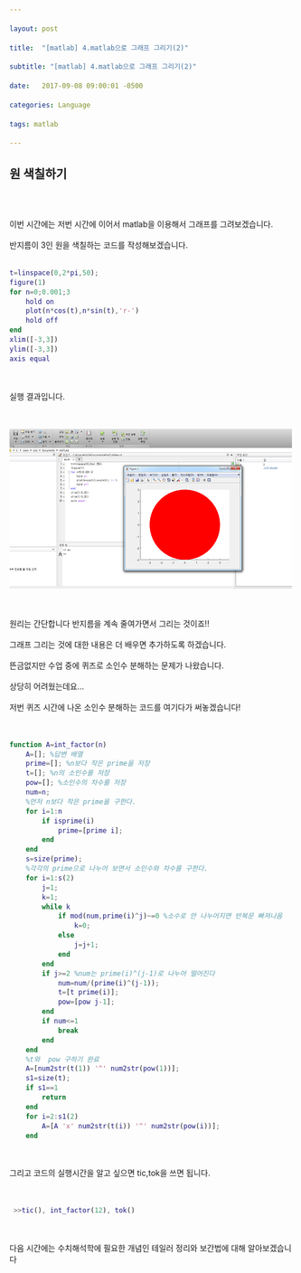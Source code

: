 ```yaml
---

layout: post

title:  "[matlab] 4.matlab으로 그래프 그리기(2)"

subtitle: "[matlab] 4.matlab으로 그래프 그리기(2)"

date:   2017-09-08 09:00:01 -0500

categories: Language

tags: matlab

---
```


## 원 색칠하기

<br>
<br>

이번 시간에는 저번 시간에 이어서 matlab을 이용해서 그래프를 그려보겠습니다.
<br>
<br>
반지름이 3인 원을 색칠하는 코드를 작성해보겠습니다.
<br>
<br>

```matlab
t=linspace(0,2*pi,50);
figure(1)
for n=0;0.001;3
	hold on
	plot(n*cos(t),n*sin(t),'r-')
	hold off
end
xlim([-3,3])
ylim([-3,3])
axis equal
```

<br>
<br>
실행 결과입니다.
<br>
<br>
<br>

![image](/image/matlab_img/matlab_14.png)

<br>
<br>
원리는 간단합니다 반지름을 계속 줄여가면서 그리는 것이죠!!
<br>
<br>
그래프 그리는 것에 대한 내용은 더 배우면 추가하도록 하겠습니다.
<br>
<br>
뜬금없지만 수업 중에 퀴즈로 소인수 분해하는 문제가 나왔습니다.
<br>
<br>
상당히 어려웠는데요...
<br>
<br>
저번 퀴즈 시간에 나온 소인수 분해하는 코드를 여기다가 써놓겠습니다!
<br>
<br>
<br>

```matlab
function A=int_factor(n)
    A=[]; %답변 배열
    prime=[]; %n보다 작은 prime을 저장
    t=[]; %n의 소인수를 저장
    pow=[]; %소인수의 차수를 저장
    num=n;
    %먼저 n보다 작은 prime을 구한다.
    for i=1:n
        if isprime(i)
            prime=[prime i];
        end
    end
    s=size(prime);
    %각각의 prime으로 나누어 보면서 소인수와 차수를 구한다.
    for i=1:s(2)
        j=1;
        k=1;
        while k
            if mod(num,prime(i)^j)~=0 %소수로 안 나누어지면 반복문 빠져나옴
                k=0;
            else
                j=j+1;
            end
        end
        if j>=2 %num는 prime(i)^(j-1)로 나누어 떨어진다
            num=num/(prime(i)^(j-1));
            t=[t prime(i)];
            pow=[pow j-1];
        end
        if num<=1
            break
        end
    end
    %t와  pow 구하기 완료
    A=[num2str(t(1)) '^' num2str(pow(1))];
    s1=size(t);
    if s1==1
        return
    end
    for i=2:s1(2)
        A=[A 'x' num2str(t(i)) '^' num2str(pow(i))];    
    end
```

<br>
<br>
그리고 코드의 실행시간을 알고 싶으면 tic,tok을 쓰면 됩니다.
<br>
<br>
<br>

```matlab
 >>tic(), int_factor(12), tok()
```

<br>
<br>
다음 시간에는 수치해석학에 필요한 개념인 테일러 정리와 보간법에 대해 알아보겠습니다

